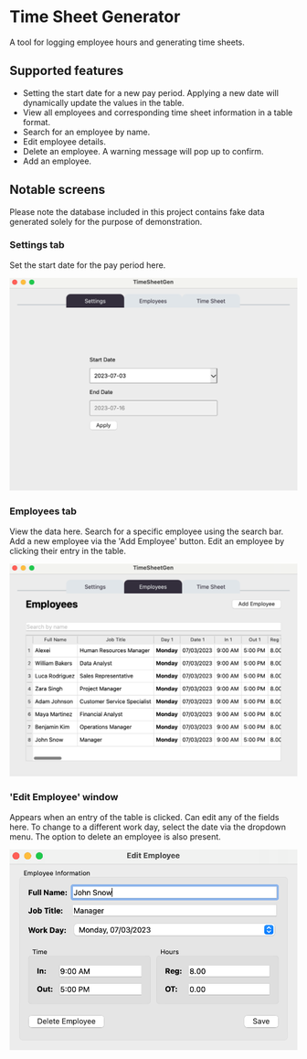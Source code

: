 # Time Sheet Generator

A tool for logging employee hours and generating time sheets.

## Supported features

- Setting the start date for a new pay period. Applying a new date will dynamically update the values in the table. 
- View all employees and corresponding time sheet information in a table format. 
- Search for an employee by name.
- Edit employee details. 
- Delete an employee. A warning message will pop up to confirm.
- Add an employee.

## Notable screens

Please note the database included in this project contains fake data generated solely for the purpose of demonstration.

### Settings tab

Set the start date for the pay period here.

![](settings_tab.png)

### Employees tab

View the data here. Search for a specific employee using the search bar. Add a new employee via the 'Add Employee' button. Edit an employee by clicking their entry in the table.

![](employees_tab.png)

### 'Edit Employee' window

Appears when an entry of the table is clicked. Can edit any of the fields here. To change to a different work day, select the date via the dropdown menu. The option to delete an employee is also present.

![](edit_employee.png)

